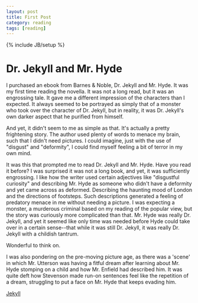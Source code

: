 ```yaml
---
layout: post
title: First Post
category: reading
tags: [reading]
---
```

{% include JB/setup %}

# Dr. Jekyll and Mr. Hyde

I purchased an ebook from Barnes & Noble, Dr. Jekyll and Mr. Hyde. It was my first time
reading the novella. It was not a long read, but it was an engrossing tale. It gave me
a different impression of the characters than I expected. It always seemed to be portrayed
as simply that of a monster who took over the character of Dr. Jekyll, but in reality,
it was Dr. Jekyll's own darker aspect that he purified from himself.

And yet, it didn't seem to me as simple as that. It's actually a pretty frightening story.
The author used plenty of words to menace my brain, such that I didn't need pictures.
I could imagine, just with the use of "disgust" and "deformity", I could find myself feeling
a bit of terror in my own mind.

It was this that prompted me to read Dr. Jekyll and Mr. Hyde. Have you read it before?
I was surprised it was not a long book, and yet, it was sufficiently engrossing. I like
how the writer used certain adjectives like "disgustful curiosity" and describing Mr. 
Hyde as someone who didn't have a deformity and yet came across as deformed. Describing 
the haunting mood of London and the directions of footsteps. Such descriptions generated 
a feeling of predatory menace in me without needing a picture. I was expecting a monster, 
a murderous criminal based on my reading of the popular view, but the story was curiously 
more complicated than that. Mr. Hyde was really Dr. Jekyll, and yet it seemed like only
time was needed before Hyde could take over in a certain sense--that while it was still Dr.
Jekyll, it was really Dr. Jekyll with a childish tantrum.

Wonderful to think on.

I was also pondering on the pre-moving picture age, as there was a 'scene' in which Mr. Utterson was having a fitful dream after learning about Mr. Hyde stomping on a child and how Mr. Enfield had described him. It was quite deft how Stevenson made run-on sentences feel like the repetition of a dream, struggling to put a face on Mr. Hyde that keeps evading him.

[Jekyll](http://jekyllrb.com/)